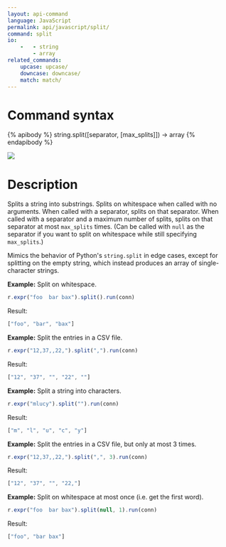 ```yaml
---
layout: api-command
language: JavaScript
permalink: api/javascript/split/
command: split
io:
    -   - string
        - array
related_commands:
    upcase: upcase/
    downcase: downcase/
    match: match/
---
```


# Command syntax #

{% apibody %}
string.split([separator, [max_splits]]) &rarr; array
{% endapibody %}

<img src="/assets/images/docs/api_illustrations/split.png" class="api_command_illustration" />

# Description #

Splits a string into substrings.  Splits on whitespace when called
with no arguments.  When called with a separator, splits on that
separator.  When called with a separator and a maximum number of
splits, splits on that separator at most `max_splits` times.  (Can be
called with `null` as the separator if you want to split on whitespace
while still specifying `max_splits`.)

Mimics the behavior of Python's `string.split` in edge cases, except
for splitting on the empty string, which instead produces an array of
single-character strings.

__Example:__ Split on whitespace.

```js
r.expr("foo  bar bax").split().run(conn)
```

Result:

```js
["foo", "bar", "bax"]
```

__Example:__ Split the entries in a CSV file.

```js
r.expr("12,37,,22,").split(",").run(conn)
```

Result:

```js
["12", "37", "", "22", ""]
```

__Example:__ Split a string into characters.

```js
r.expr("mlucy").split("").run(conn)
```

Result:

```js
["m", "l", "u", "c", "y"]
```

__Example:__ Split the entries in a CSV file, but only at most 3
times.

```js
r.expr("12,37,,22,").split(",", 3).run(conn)
```

Result:

```js
["12", "37", "", "22,"]
```

__Example:__ Split on whitespace at most once (i.e. get the first word).

```js
r.expr("foo  bar bax").split(null, 1).run(conn)
```

Result:

```js
["foo", "bar bax"]
```
